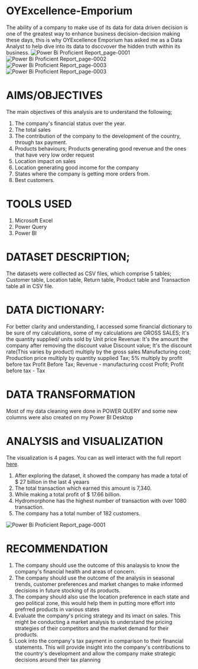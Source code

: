 # OYExcellence-Emporium
The ability of a company to make use of  its data for data driven decision is one of the greatest way to enhance business decision-decision making these days, this is why OYExcellence Emporium has asked me as a Data Analyst to help dive into its data to dsccvover the hidden truth within its business.
![Power Bi Proficient Report_page-0001](https://github.com/Abu-Waqaas/OYExcellence-Emporium/assets/106377378/26696a3e-8a2d-4b5a-80cf-5954b7fea057)
![Power Bi Proficient Report_page-0002](https://github.com/Abu-Waqaas/OYExcellence-Emporium/assets/106377378/66594c41-6edb-4c73-a8a5-50b5e6450513)
![Power Bi Proficient Report_page-0003](https://github.com/Abu-Waqaas/OYExcellence-Emporium/assets/106377378/c0b77eac-ce58-453b-ac1c-be8b0e51e9e1)
![Power Bi Proficient Report_page-0003](https://github.com/Abu-Waqaas/OYExcellence-Emporium/assets/106377378/6f0e327a-bc41-47cc-b692-042993d0c963)

# AIMS/OBJECTIVES
The main objectives of this analysis are to understand the following;
1. The company's financial status over the year.
2. The total sales
3. The contribution of the company to the development of the country, through tax payment.
4. Products behaviours; Products generating good revenue and the ones that have very low order request
5. Location impact on sales
6. Location generating good income for the company
7. States where the company is getting more orders from.
8. Best customers.
# TOOLS USED
1. Microsoft Excel
2. Power Query
3. Power BI
# DATASET DESCRIPTION;
The datasets were colllected as CSV files, which comprise 5 tables; Customer table, Location table, Return table, Product table and Transaction table all in CSV file.
# DATA DICTIONARY: 
For better clarity and understanding, I accessed some financial dictionary to be sure of my calculations, some of my calculations are
GROSS SALES; It's the quantity supplied/ units sold by Unit price
Revenue: It's the amount the company after removing the discount value
Discount value; It's the discount rate(This varies by product) multiply by the gross sales
Manufacturing cost; Production price multiply by quantity supplied
Tax; 5% multiply by profit before tax
Profit Before Tax; Revenue - manufacturing ccost
Profit; Profit before tax - Tax
# DATA TRANSFORMATION
Most of my data cleaning were done in POWER QUERY and some new columns were also created on my Power BI Desktop
# ANALYSIS and VISUALIZATION
The visualization is 4 pages. You can as well interact with the full report [here](https://app.powerbi.com/view?r=eyJrIjoiNjA3ZjBiNjktMTE1NC00MGFmLThiY2YtOWY4YzViNzBmMGY2IiwidCI6Ijg0YzMxY2EwLWFjM2ItNGVhZS1hZDExLTUxOWQ4MDIzM2U2ZiIsImMiOjZ9).


1. After exploring the dataset, it showed the company has made a total of $ 27 billion in the last 4 yeaars
2. The total transaction which earned this amount is 7,340.
3. While making a total profit of $ 17.66 billion.
4. Hydromorphone has the highest number of transaction with over 1080 transaction.
5. The company has a total number of 182 customers.
   
![Power Bi Proficient Report_page-0001](https://github.com/Abu-Waqaas/OYExcellence-Emporium/assets/106377378/88cfed6f-1e71-4cdb-9f0b-407c7fa28d1b)

# RECOMMENDATION
1. The company should use the outcome of this analaysis to know the company's financial health and areas of concern.
2. The company should use the outcome of the analysis in seasonal trends, customer preferences and market changes to make informed decisions in future stocking of its products.
3. The company should also use the location preference in each state and geo political zone, this would help them in putting more effort into prefrred products in various states
4. Evaluate the company's pricing strategy and its imact on sales. This might be conducting a market analysis to understand the pricing strategies of their competitors and the market demand for their products.
5. Look into the company's tax payment in comparison to their financial statements. This will provide insight into the company's contributions to the country's development and allow the company make strategic decisions around their tax planning
 
